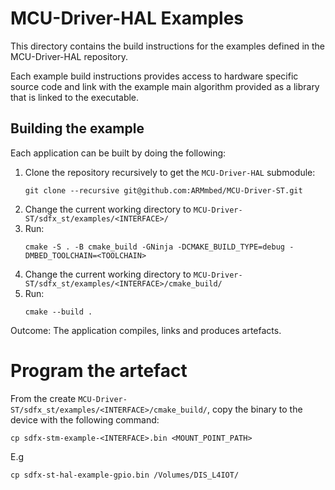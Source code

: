 # MCU-Driver-HAL Examples

This directory contains the build instructions for the examples defined in the MCU-Driver-HAL repository.

Each example build instructions provides access to hardware specific source code and link with the example main algorithm provided as a library that is linked to the executable.

## Building the example

Each application can be built by doing the following:
1. Clone the repository recursively to get the `MCU-Driver-HAL` submodule:
    ```
    git clone --recursive git@github.com:ARMmbed/MCU-Driver-ST.git
    ```
1. Change the current working directory to `MCU-Driver-ST/sdfx_st/examples/<INTERFACE>/`
1. Run:
    ```
    cmake -S . -B cmake_build -GNinja -DCMAKE_BUILD_TYPE=debug -DMBED_TOOLCHAIN=<TOOLCHAIN>
    ```
1. Change the current working directory to `MCU-Driver-ST/sdfx_st/examples/<INTERFACE>/cmake_build/`
1. Run:
    ```
    cmake --build .
    ```
    
Outcome: The application compiles, links and produces artefacts.

# Program the artefact
From the create `MCU-Driver-ST/sdfx_st/examples/<INTERFACE>/cmake_build/`, copy the binary to the device with the following command:
```
cp sdfx-stm-example-<INTERFACE>.bin <MOUNT_POINT_PATH>
```
E.g
```
cp sdfx-st-hal-example-gpio.bin /Volumes/DIS_L4IOT/
```
